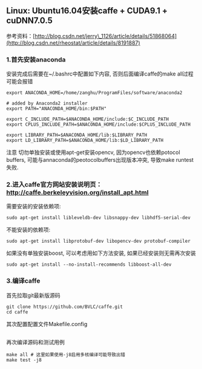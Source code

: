 ## Linux: Ubuntu16.04安装caffe + CUDA9.1 + cuDNN7.0.5

参考资料：[http://blog.csdn.net/jerry\_1126/article/details/51868064](http://blog.csdn.net/rheostat/article/details/8191887)



### 1.首先安装anaconda

安装完成后需要在~/.bashrc中配置如下内容, 否则后面编译caffe的make all过程可能会报错
```shell
export ANACONDA_HOME=/home/zanghu/ProgramFiles/software/anaconda2

# added by Anaconda2 installer
export PATH="ANACONDA_HOME/bin:$PATH"

export C_INCLUDE_PATH=$ANACONDA_HOME/include:$C_INCLUDE_PATH
export CPLUS_INCLUDE_PATH=$ANACONDA_HOME/include:$CPLUS_INCLUDE_PATH

export LIBRARY_PATH=$ANACONDA_HOME/lib:$LIBRARY_PATH
export LD_LIBRARY_PATH=$ANACONDA_HOME/lib:$LD_LIBRARY_PATH
```

注意
切勿单独安装或使用apt-get安装opencv, 因为opencv也依赖potocol buffers, 可能与annaconda的peotocolbuffers出现版本冲突, 导致make runtest失败.

### 2.进入caffe官方网站安装说明页：http://caffe.berkeleyvision.org/install_apt.html
需要安装的安装依赖项: 
```shell
sudo apt-get install libleveldb-dev libsnappy-dev libhdf5-serial-dev
```

不能安装的依赖项:
```shell
sudo apt-get install libprotobuf-dev libopencv-dev protobuf-compiler
```

如果没有单独安装boost, 可以考虑用如下方法安装, 如果已经安装则无需再次安装
```shell
sudo apt-get install --no-install-recommends libboost-all-dev
```

### 3.编译caffe

首先拉取git最新版源码
```shell
git clone https://github.com/BVLC/caffe.git
cd caffe
```

其次配置配置文件Makefile.config
```shell

```

再次编译源码和测试用例
```shell
make all # 这里如果使用-j8启用多核编译可能导致出错
make test -j8
```
